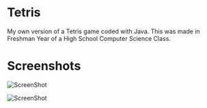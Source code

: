 Tetris
======

My own version of a Tetris game coded with Java. This was made in Freshman Year of a High School Computer Science Class.

Screenshots
==========

![ScreenShot](https://copy.com/zcJFA6utPVnmyv6P)

![ScreenShot](https://copy.com/YMM9g7LXBExJaFIy)
